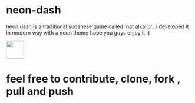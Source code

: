 # neon-dash

 neon dash is a traditional sudanese game called 'nat alkalib'...i developed it in modern way with a neon theme 
 hope you guys enjoy it :)
 
 <img src="https://github.com/mamoun-kubur/neon_dash/blob/master/game.png&" width="48">
 
 # feel free to contribute, clone, fork , pull and push


